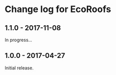 # Change log for EcoRoofs

## 1.1.0 - 2017-11-08

In progress...


## 1.0.0 - 2017-04-27

Initial release.
